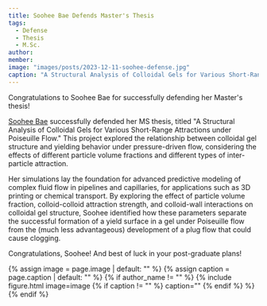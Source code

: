 ```yaml
---
title: Soohee Bae Defends Master's Thesis
tags: 
  - Defense
  - Thesis
  - M.Sc.
author: 
member: 
image: "images/posts/2023-12-11-soohee-defense.jpg"
caption: "A Structural Analysis of Colloidal Gels for Various Short-Range Attractions under Poiseuille Flow"
---
```


Congratulations to Soohee Bae for successfully defending her Master's thesis!

[Soohee Bae](https://rheoinformatic.com/members/soohee-bae) successfully defended her MS thesis, titled "A Structural Analysis of Colloidal Gels for Various Short-Range Attractions under Poiseuille Flow." This project explored the relationship between colloidal gel structure and yielding behavior under pressure-driven flow, considering the effects of different particle volume fractions and different types of inter-particle attraction.

Her simulations lay the foundation for advanced predictive modeling of complex fluid flow in pipelines and capillaries, for applications such as 3D printing or chemical transport. By exploring the effect of particle volume fraction, colloid-colloid attraction strength, and colloid-wall interactions on colloidal gel structure, Soohee identified how these parameters separate the successful formation of a yield surface in a gel under Poiseuille flow from the (much less advantageous) development of a plug flow that could cause clogging.

Congratulations, Soohee! And best of luck in your post-graduate plans!

{% assign image = page.image | default: "" %}
{% assign caption = page.caption | default: "" %}
{% if author_name != "" %}
  {% include figure.html
    image=image
    {% if caption != "" %}
      caption=""
    {% endif %}
  %}
{% endif %}